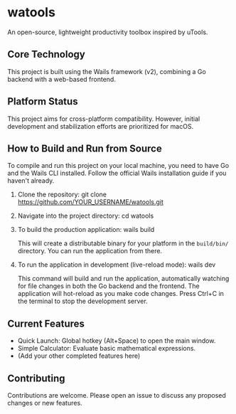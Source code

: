 # watools

An open-source, lightweight productivity toolbox inspired by uTools.

## Core Technology

This project is built using the Wails framework (v2), combining a Go backend with a web-based frontend.

## Platform Status

This project aims for cross-platform compatibility. However, initial development and stabilization efforts are prioritized for macOS.

## How to Build and Run from Source

To compile and run this project on your local machine, you need to have Go and the Wails CLI installed. Follow the official Wails installation guide if you haven't already.

1. Clone the repository:
   git clone https://github.com/YOUR_USERNAME/watools.git

2. Navigate into the project directory:
   cd watools

3. To build the production application:
   wails build

   This will create a distributable binary for your platform in the `build/bin/` directory. You can run the application from there.

4. To run the application in development (live-reload mode):
   wails dev

   This command will build and run the application, automatically watching for file changes in both the Go backend and the frontend. The application will hot-reload as you make code changes. Press Ctrl+C in the terminal to stop the development server.

## Current Features

- Quick Launch: Global hotkey (Alt+Space) to open the main window.
- Simple Calculator: Evaluate basic mathematical expressions.
- (Add your other completed features here)

## Contributing

Contributions are welcome. Please open an issue to discuss any proposed changes or new features.
